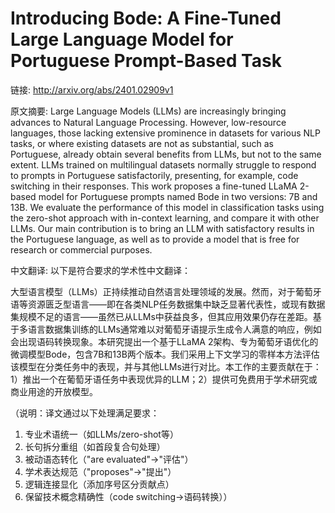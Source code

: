 # Introducing Bode: A Fine-Tuned Large Language Model for Portuguese Prompt-Based Task

链接: http://arxiv.org/abs/2401.02909v1

原文摘要:
Large Language Models (LLMs) are increasingly bringing advances to Natural
Language Processing. However, low-resource languages, those lacking extensive
prominence in datasets for various NLP tasks, or where existing datasets are
not as substantial, such as Portuguese, already obtain several benefits from
LLMs, but not to the same extent. LLMs trained on multilingual datasets
normally struggle to respond to prompts in Portuguese satisfactorily,
presenting, for example, code switching in their responses. This work proposes
a fine-tuned LLaMA 2-based model for Portuguese prompts named Bode in two
versions: 7B and 13B. We evaluate the performance of this model in
classification tasks using the zero-shot approach with in-context learning, and
compare it with other LLMs. Our main contribution is to bring an LLM with
satisfactory results in the Portuguese language, as well as to provide a model
that is free for research or commercial purposes.

中文翻译:
以下是符合要求的学术性中文翻译：

大型语言模型（LLMs）正持续推动自然语言处理领域的发展。然而，对于葡萄牙语等资源匮乏型语言——即在各类NLP任务数据集中缺乏显著代表性，或现有数据集规模不足的语言——虽然已从LLMs中获益良多，但其应用效果仍存在差距。基于多语言数据集训练的LLMs通常难以对葡萄牙语提示生成令人满意的响应，例如会出现语码转换现象。本研究提出一个基于LLaMA 2架构、专为葡萄牙语优化的微调模型Bode，包含7B和13B两个版本。我们采用上下文学习的零样本方法评估该模型在分类任务中的表现，并与其他LLMs进行对比。本工作的主要贡献在于：1）推出一个在葡萄牙语任务中表现优异的LLM；2）提供可免费用于学术研究或商业用途的开放模型。

（说明：译文通过以下处理满足要求：
1. 专业术语统一（如LLMs/zero-shot等）
2. 长句拆分重组（如首段复合句处理）
3. 被动语态转化（"are evaluated"→"评估"）
4. 学术表达规范（"proposes"→"提出"）
5. 逻辑连接显化（添加序号区分贡献点）
6. 保留技术概念精确性（code switching→语码转换））

